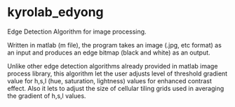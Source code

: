 # kyrolab_edyong

Edge Detection Algorithm for image processing.

Written in matlab (m file), the program takes an image (.jpg, etc format) as an input and
produces an edge bitmap (black and white) as an output.

Unlike other edge detection algorithms already provided in matlab image process library,
this algorithm let the user adjusts level of threshold gradient value for h,s,l (hue, saturation, lightness) values for enhanced contrast effect.
Also it lets to adjust the size of cellular tiling grids used in averaging the gradient of h,s,l values.
